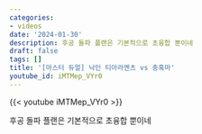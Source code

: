 ```yaml
---
categories:
- videos
date: '2024-01-30'
description: 후공 돌파 플랜은 기본적으로 초융합 뿐이네
draft: false
tags: []
title: '[마스터 듀얼] 낙인 티아라멘츠 vs 충혹마'
youtube_id: iMTMep_VYr0
---
```



{{< youtube iMTMep_VYr0 >}}

후공 돌파 플랜은 기본적으로 초융합 뿐이네